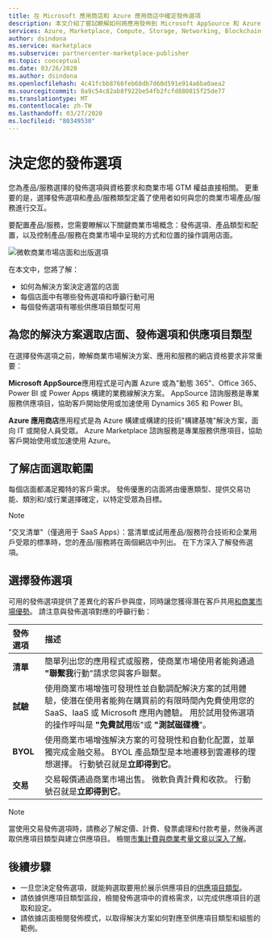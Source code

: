 ```yaml
---
title: 在 Microsoft 應用商店和 Azure 應用商店中確定發佈選項
description: 本文介紹了嘗試瞭解如何將應用發佈到 Microsoft AppSource 和 Azure 應用商店的資格條件和發佈要求合作夥伴。
services: Azure, Marketplace, Compute, Storage, Networking, Blockchain, Security
author: dsindona
ms.service: marketplace
ms.subservice: partnercenter-marketplace-publisher
ms.topic: conceptual
ms.date: 03/26/2020
ms.author: dsindona
ms.openlocfilehash: 4c41fcbb8766feb68db7d60d591e914a6ba0aea2
ms.sourcegitcommit: 8a9c54c82ab8f922be54fb2fcfd880815f25de77
ms.translationtype: MT
ms.contentlocale: zh-TW
ms.lasthandoff: 03/27/2020
ms.locfileid: "80349530"
---
```

# <a name="determine-your-publishing-option"></a>決定您的發佈選項

您為產品/服務選擇的發佈選項與資格要求和商業市場 GTM 權益直接相關。 更重要的是，選擇發佈選項和產品/服務類型定義了使用者如何與您的商業市場產品/服務進行交互。

要配置產品/服務，您需要瞭解以下關鍵商業市場概念：發佈選項、產品類型和配置，以及控制產品/服務在商業市場中呈現的方式和位置的操作調用店面。

![微軟商業市場店面和出版選項](./media/marketplace-publishers-guide/storefronts_options_table.png)

在本文中，您將了解：

- 如何為解決方案決定適當的店面
- 每個店面中有哪些發佈選項和呼籲行動可用
- 每個發佈選項有哪些供應項目類型可用

## <a name="selecting-a-storefront-publishing-option-and-offer-type-for-your-solution"></a>為您的解決方案選取店面、發佈選項和供應項目類型

在選擇發佈選項之前，瞭解商業市場解決方案、應用和服務的網店資格要求非常重要：

**Microsoft AppSource**應用程式是可內置 Azure 或為"動態 365"、Office 365、Power BI 或 Power Apps 構建的業務線解決方案。 AppSource 諮詢服務是專業服務供應項目，協助客戶開始使用或加速使用 Dynamics 365 和 Power BI。

**Azure 應用商店**應用程式是為 Azure 構建或構建的技術"構建基塊"解決方案，面向 IT 或開發人員受眾。 Azure Marketplace 諮詢服務是專業服務供應項目，協助客戶開始使用或加速使用 Azure。

## <a name="understand-storefront-selection"></a>了解店面選取範圍

每個店面都滿足獨特的客戶需求。 發佈優惠的店面將由優惠類型、提供交易功能、類別和/或行業選擇確定，以特定受眾為目標。 

>[!Note]
>"交叉清單"（僅適用于 SaaS Apps）：當清單或試用產品/服務符合技術和企業用戶受眾的標準時，您的產品/服務將在兩個網店中列出。 在下方深入了解發佈選項。

## <a name="choose-a-publishing-option"></a>選擇發佈選項

可用的發佈選項提供了差異化的客戶參與度，同時讓您獲得潛在客戶共用[和商業市場優勢](https://docs.microsoft.com/azure/marketplace/gtm-your-marketplace-benefits)。  請注意與發佈選項對應的呼籲行動：

| **發佈選項**    | **描述**  |
| :------------------- | :-------------------|
| **清單** | 簡單列出您的應用程式或服務，使商業市場使用者能夠通過 **"聯繫我**行動"請求您與客戶聯繫。 |
| **試驗** | 使用商業市場增強可發現性並自動調配解決方案的試用體驗，使潛在使用者能夠在購買前的有限時間內免費使用您的 SaaS、IaaS 或 Microsoft 應用內體驗。 用於試用發佈選項的操作呼叫是 **"免費試用**版"或 **"測試磁碟機**"。 |
| **BYOL** | 使用商業市場增強解決方案的可發現性和自動化配置，並單獨完成金融交易。 BYOL 產品類型是本地遷移到雲遷移的理想選擇。 行動號召就是**立即得到它**。
| **交易** | 交易報價通過商業市場出售。 微軟負責計費和收款。 行動號召就是**立即得到它**。|

>[!Note]
>當使用交易發佈選項時，請務必了解定價、計費、發票處理和付款考量，然後再選取供應項目類型與建立供應項目。 檢閱[市集計費與商業考量文章以深入了解](./marketplace-commercial-transaction-capabilities-and-considerations.md)。

## <a name="next-steps"></a>後續步驟

- 一旦您決定發佈選項，就能夠選取要用於展示供應項目的[供應項目類型](./publisher-guide-by-offer-type.md)。
- 請依據供應項目類型區段，檢閱發佈選項中的資格需求，以完成供應項目的選取和設定。
- 請依據店面檢閱發佈模式，以取得解決方案如何對應至供應項目類型和組態的範例。
